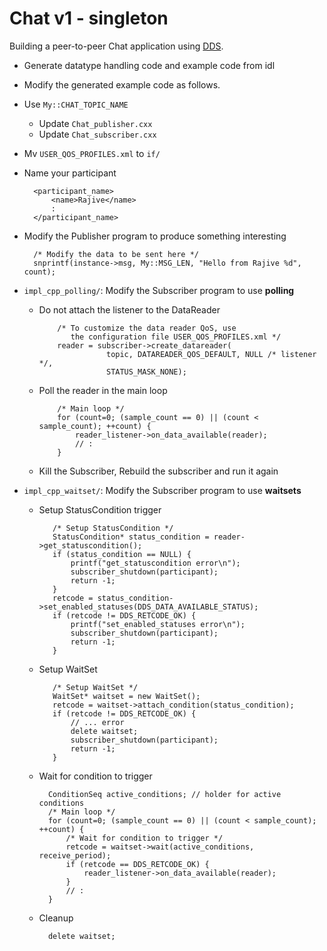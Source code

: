 # Chat v1 - singleton

Building a peer-to-peer Chat application using [DDS](http://portals.omg.org/dds).


- Generate datatype handling code and example code from idl

- Modify the generated example code as follows.

- Use `My::CHAT_TOPIC_NAME`

   - Update `Chat_publisher.cxx`
   - Update `Chat_subscriber.cxx`


- Mv `USER_QOS_PROFILES.xml` to `if/`

- Name your participant

		<participant_name>
			<name>Rajive</name>
			:
		</participant_name>

- Modify the Publisher program to produce something interesting

		/* Modify the data to be sent here */
		snprintf(instance->msg, My::MSG_LEN, "Hello from Rajive %d", count);


- `impl_cpp_polling/`: Modify the Subscriber program to use **polling**

  - Do not attach the listener to the DataReader

            /* To customize the data reader QoS, use
               the configuration file USER_QOS_PROFILES.xml */
	        reader = subscriber->create_datareader(
	                   topic, DATAREADER_QOS_DEFAULT, NULL /* listener */,
	                   STATUS_MASK_NONE);

  - Poll the reader in the main loop

			/* Main loop */
		    for (count=0; (sample_count == 0) || (count < sample_count); ++count) {
		    	reader_listener->on_data_available(reader);
				// :
			}

  - Kill the Subscriber, Rebuild the subscriber and run it again


- `impl_cpp_waitset/`: Modify the Subscriber program to use **waitsets**

   - Setup StatusCondition trigger
   
	        /* Setup StatusCondition */
	        StatusCondition* status_condition = reader->get_statuscondition();
	        if (status_condition == NULL) {
	            printf("get_statuscondition error\n");
	            subscriber_shutdown(participant);
	            return -1;
	        }
	        retcode = status_condition->set_enabled_statuses(DDS_DATA_AVAILABLE_STATUS);
	        if (retcode != DDS_RETCODE_OK) {
	            printf("set_enabled_statuses error\n");
	            subscriber_shutdown(participant);
	            return -1;
	        }

   - Setup WaitSet
   
	        /* Setup WaitSet */
	        WaitSet* waitset = new WaitSet();
	        retcode = waitset->attach_condition(status_condition);
	        if (retcode != DDS_RETCODE_OK) {
	            // ... error
	            delete waitset;
	            subscriber_shutdown(participant);
	            return -1;
	        }

	- Wait for condition to trigger
	
	        ConditionSeq active_conditions; // holder for active conditions
	        /* Main loop */
			for (count=0; (sample_count == 0) || (count < sample_count); ++count) {
                /* Wait for condition to trigger */
                retcode = waitset->wait(active_conditions, receive_period);
	        	if (retcode == DDS_RETCODE_OK) {
	            	reader_listener->on_data_available(reader);
	            }
				// :
			}
			
	- Cleanup
	
        	delete waitset;
